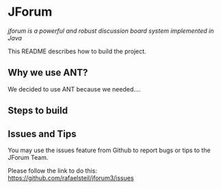 JForum
============

*jforum is a powerful and robust discussion board system implemented in Java*

This README describes how to build the project.

Why we use ANT?
---------------

We decided to use ANT because we needed....


Steps to build
--------------


Issues and Tips
---------------

You may use the issues feature from Github to report bugs or tips to the JForum Team.

Please follow the link to do this: https://github.com/rafaelsteil/jforum3/issues

